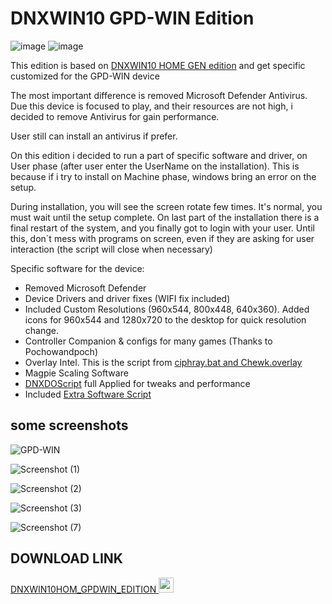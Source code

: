 # DNXWIN10 GPD-WIN Edition

![image](https://github.com/Deen0X/DNXWIN/assets/3720302/38e0d5c1-91ec-4fb8-b291-75380dc523eb)
![image](https://github.com/user-attachments/assets/9ff068d6-d1d1-47fe-b720-16ce0b2298c9)


This edition is based on [DNXWIN10 HOME GEN edition](https://github.com/Deen0X/DNXWIN/tree/main/BASE_GEN_EDITION) and get specific customized for the GPD-WIN device

The most important difference is removed Microsoft Defender Antivirus. Due this device is focused to play, and their resources are not high, i decided to remove Antivirus for gain performance.

User still can install an antivirus if prefer.

On this edition i decided to run a part of specific software and driver, on User phase (after user enter the UserName on the installation). This is because if i try to install on Machine phase, windows bring an error on the setup.

During installation, you will see the screen rotate few times. It's normal, you must wait until the setup complete. On last part of the installation there is a final restart of the system, and you finally got to login with your user. Until this, don´t mess with programs on screen, even if they are asking for user interaction (the script will close when necessary)

Specific software for the device:

- Removed Microsoft Defender
- Device Drivers and driver fixes (WIFI fix included)
- Included Custom Resolutions (960x544, 800x448, 640x360). Added icons for 960x544 and 1280x720 to the desktop for quick resolution change.
- Controller Companion & configs for many games (Thanks to Pochowandpoch)
- Overlay Intel. This is the script from [ciphray.bat and Chewk.overlay](https://discord.com/channels/243411108940087297/826965330965430272/832688561277894686)
- Magpie Scaling Software
- [DNXDOScript](https://github.com/Deen0X/DNXDOScript) full Applied for tweaks and performance
- Included [Extra Software Script](https://github.com/Deen0X/DNXExtraSoftware)

## some screenshots

![GPD-WIN](https://github.com/Deen0X/DNXWIN/assets/3720302/cb88d484-dca9-459b-9d98-4c3cba112764)

![Screenshot (1)](https://github.com/Deen0X/DNXWIN/assets/3720302/547ae2cd-daa8-4837-b412-4969cac92e63)

![Screenshot (2)](https://github.com/Deen0X/DNXWIN/assets/3720302/af103a0f-a667-4dca-8fca-18bd0895c9a6)

![Screenshot (3)](https://github.com/Deen0X/DNXWIN/assets/3720302/6a2bcfd0-1085-49d5-be44-5dec4e169860)

![Screenshot (7)](https://github.com/Deen0X/DNXWIN/assets/3720302/ec18f449-ce5e-44e4-9a1d-2df5ed41d732)




## DOWNLOAD LINK

[DNXWIN10HOM_GPDWIN_EDITION <img src="https://github.com/Deen0X/DNXWIN/assets/3720302/83d20043-648a-474f-800b-bf1d0be06424" width="24">](https://t.me/PCMasterRacePortable/665099/700033)
